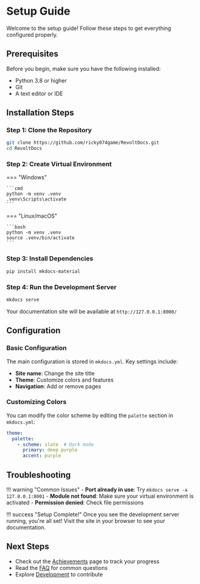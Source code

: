 # Setup Guide

Welcome to the setup guide! Follow these steps to get everything configured properly.

## Prerequisites

Before you begin, make sure you have the following installed:

- Python 3.8 or higher
- Git
- A text editor or IDE

## Installation Steps

### Step 1: Clone the Repository

```bash
git clone https://github.com/ricky074game/RevoltDocs.git
cd RevoltDocs
```

### Step 2: Create Virtual Environment

=== "Windows"

    ```cmd
    python -m venv .venv
    .venv\Scripts\activate
    ```

=== "Linux/macOS"

    ```bash
    python -m venv .venv
    source .venv/bin/activate
    ```

### Step 3: Install Dependencies

```bash
pip install mkdocs-material
```

### Step 4: Run the Development Server

```bash
mkdocs serve
```

Your documentation site will be available at `http://127.0.0.1:8000/`

## Configuration

### Basic Configuration

The main configuration is stored in `mkdocs.yml`. Key settings include:

- **Site name**: Change the site title
- **Theme**: Customize colors and features
- **Navigation**: Add or remove pages

### Customizing Colors

You can modify the color scheme by editing the `palette` section in `mkdocs.yml`:

```yaml
theme:
  palette:
    - scheme: slate  # Dark mode
      primary: deep purple
      accent: purple
```

## Troubleshooting

!!! warning "Common Issues"
    - **Port already in use**: Try `mkdocs serve -a 127.0.0.1:8001`
    - **Module not found**: Make sure your virtual environment is activated
    - **Permission denied**: Check file permissions

!!! success "Setup Complete!"
    Once you see the development server running, you're all set! Visit the site in your browser to see your documentation.

## Next Steps

- Check out the [Achievements](achievements.md) page to track your progress
- Read the [FAQ](faq.md) for common questions
- Explore [Development](development.md) to contribute
